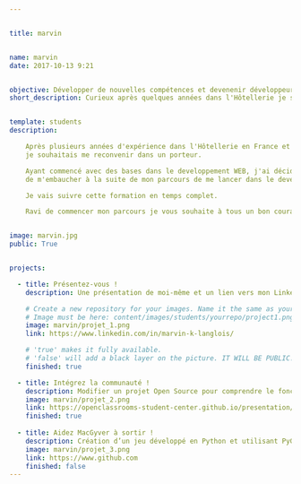 ```yaml
---


title: marvin


name: marvin
date: 2017-10-13 9:21 


objective: Développer de nouvelles compétences et devenenir développeur d'Applications iOS 
short_description: Curieux après quelques années dans l'Hôtellerie je souhaitais acquérir de nouvelles compétences.


template: students
description:

    Après plusieurs années d'expérience dans l'Hôtellerie en France et en Angletterre 
    je souhaitais me reconvenir dans un porteur.

    Ayant commencé avec des bases dans le developpement WEB, j'ai décidé après la proposition d'un proche
    de m'embaucher à la suite de mon parcours de me lancer dans le developper d'applications iOS.

    Je vais suivre cette formation en temps complet. 

    Ravi de commencer mon parcours je vous souhaite à tous un bon courage dans le votre ! 


image: marvin.jpg
public: True


projects:

  - title: Présentez-vous !
    description: Une présentation de moi-même et un lien vers mon LinkedIn.

    # Create a new repository for your images. Name it the same as your nickname and profile picture.
    # Image must be here: content/images/students/yourrepo/project1.png
    image: marvin/projet_1.png
    link: https://www.linkedin.com/in/marvin-k-langlois/

    # 'true' makes it fully available.
    # 'false' will add a black layer on the picture. IT WILL BE PUBLIC!
    finished: true

  - title: Intégrez la communauté !
    description: Modifier un projet Open Source pour comprendre le fonctionnement de Git, de Github et des pull requests. 
    image: marvin/projet_2.png
    link: https://openclassrooms-student-center.github.io/presentation/students/ratus.html
    finished: true
    
  - title: Aidez MacGyver à sortir !
    description: Création d’un jeu développé en Python et utilisant PyGame.
    image: marvin/projet_3.png
    link: https://www.github.com
    finished: false
---
```

